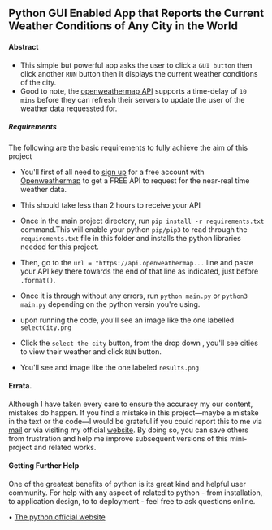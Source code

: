 ## Python GUI Enabled App that Reports the Current Weather Conditions of Any City in the World

#### Abstract

- This simple but powerful app asks the user to click a `GUI button` then click another `RUN` button then it displays the current weather conditions of the city.
- Good to note, the [openweathermap API](openweathermap.org) supports a time-delay of `10 mins` before they can refresh their servers to update the user of the weather data requessted for.
##### Requirements
The following are the basic requirements to fully achieve the aim of this project
- You'll first of all need to [sign up](openweathermap.org) for a free account with [Openweathermap](openweathermap.org) to get a FREE  API to request for the near-real time weather data.
- This should take less than 2 hours to receive your API
- Once in the main project directory, run `pip install -r requirements.txt` command.This will enable your python `pip/pip3` to read through the `requirements.txt` file in this folder and installs the python libraries needed for this project.
- Then, go to the `url = "https://api.openweathermap...` line and paste your API key there towards the end of that line as indicated, just before `.format()`.
- Once it is through without any errors, run `python main.py` or `python3 main.py` depending on the python versin you're using.
- upon running the code, you'll see an image like the one labelled `selectCity.png`
  <!-- <img src=“outputs/selectCity.png” alt=“SelectCity.png” /> -->

- Click the `select the city` button, from the drop down , you'll see cities to view their weather and click `RUN` button.
- You'll see and image like the one labeled `results.png`

#### Errata.

Although I have taken every care to ensure the accuracy my our content, mistakes
do happen. If you find a mistake in this project—maybe a mistake in the text or
the code—I would be grateful if you could report this to me via [mail](jaylabs2030@gmail.com) or via visiting my official [website](https://okomojacob.herokuapp.com). By doing so, you can
save others from frustration and help me improve subsequent versions of this mini-project and related works. 


#### Getting Further Help
One of the greatest benefits of python is its great kind and helpful user community.
For help with any aspect of related to python - from installation, to application design, to
to deployment - feel free to ask questions online.

• [The python official website](http://www.python.org)